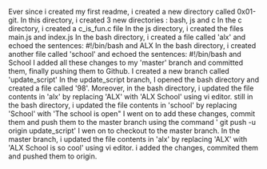 Ever since i created my first readme, i created a new directory called 0x01-git.
In this directory, i created 3 new directories : bash, js and c 
In the c directory, i created a c_is_fun.c file
In the js directory, i created the files main.js and index.js
In the bash directory, i created a file called 'alx' and echoed the sentences: #!/bin/bash and ALX
In the bash directory, i created another file called 'school' and echoed the sentences: #!/bin/bash and School
I added all these changes to my 'master' branch and committed them, finally pushing them to Github.
I created a new branch called 'update_script'
In the update_script branch, I opened the bash directory and created a file called '98'.
Moreover, in the bash directory, i updated the file contents in 'alx' by replacing 'ALX' with 'ALX School' using vi editor.
still in the bash directory, i updated the file contents in 'school' by replacing 'School' with 'The school is open"
I went on to add these changes, commit them and push them to the master branch using the command ' git push -u origin update_script'
I wen on to checkout to the master branch.
In the master branch, i updated the file contents in 'alx' by replacing 'ALX' with 'ALX School is so cool' using vi editor.
i added the changes, commited them and pushed them to origin. 
